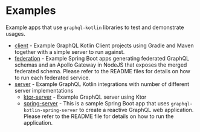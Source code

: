 # Examples

Example apps that use `graphql-kotlin` libraries to test and demonstrate usages.

* [client](https://github.com/ExpediaGroup/graphql-kotlin/tree/master/examples/client) - Example GraphQL Kotlin Client projects using Gradle and Maven together with a simple server to run against.
* [federation](https://github.com/ExpediaGroup/graphql-kotlin/tree/master/examples/federation) - Example Spring Boot apps generating federated GraphQL schemas and an Apollo Gateway in NodeJS that exposes the merged federated schema. Please refer to the README files for details on how to run each federated service.
* [server](https://github.com/ExpediaGroup/graphql-kotlin/tree/master/examples/server) - Example GraphQL Kotlin integrations with number of different server implementations
  * [ktor-server](https://github.com/ExpediaGroup/graphql-kotlin/tree/master/examples/server/ktor-server) - Example GraphQL server using Ktor
  * [spring-server](https://github.com/ExpediaGroup/graphql-kotlin/tree/master/examples/server/spring-server) - This is a sample Spring Boot app that uses `graphql-kotlin-spring-server` to create a reactive GraphQL web application. Please refer to the README file for details on how to run the application.
